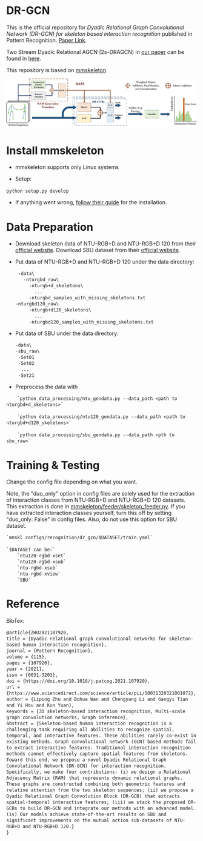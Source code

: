 # DR-GCN
This is the official repository for _Dyadic Relational Graph Convolutional Network (DR-GCN) for skeleton based interaction recognition_ published in Pattern Recognition. [Paper Link](https://www.sciencedirect.com/science/article/pii/S0031320321001072).

Two Stream Dyadic Relational AGCN (2s-DRAGCN) in [our paper](https://www.sciencedirect.com/science/article/pii/S0031320321001072) can be found in [here](https://github.com/GlenGGG/2s-DRAGCN).

This repository is based on [mmskeleton](https://github.com/open-mmlab/mmskeleton).

![An illustration of DR-GCN's model sturcture.](/resource/pic/structure.jpg)

# Install mmskeleton

 - mmskeleton supports only Linux systems
 
 - Setup:
 
 `python setup.py develop`
 
 - If anything went wrong, [follow their guide](https://github.com/open-mmlab/mmskeleton/blob/master/doc/GETTING_STARTED.md) for the installation.

# Data Preparation

 - Download skeleton data of NTU-RGB+D and NTU-RGB+D 120 from their [official website](http://rose1.ntu.edu.sg/Datasets/actionRecognition.asp). Download SBU dataset from their [official website](http://www3.cs.stonybrook.edu/~kyun/research/kinect_interaction/index.html).

 - Put data of NTU-RGB+D and NTU-RGB+D 120 under the data directory:

        -data\
          -nturgbd_raw\
            -nturgb+d_skeletons\
              ...
            -nturgbd_samples_with_missing_skeletons.txt
	   -nturgbd120_raw\
            -nturgb+d120_skeletons\
              ...
            -nturgbd120_samples_with_missing_skeletons.txt

  - Put data of SBU under the data directory:

        -data\
	    -sbu_raw\
	     -Set01
	     -Set02
	      ...
	     -Set21

 - Preprocess the data with

```
    `python data_processing/ntu_gendata.py --data_path <path to nturgbd+d_skeletons>`

    `python data_processing/ntu120_gendata.py --data_path <path to nturgbd+d120_skeletons>`
    
    `python data_processing/sbu_gendata.py --data_path <pth to sbu_raw>`
```

# Training & Testing

Change the config file depending on what you want. 

Note, the "duo_only" option in config files are solely used for the extraction of interaction classes from NTU-RGB+D and NTU-RGB+D 120 datasets. This extraction is done in [mmskeleton/feeder/skeleton_feeder.py](/mmskeleton/feeder/skeleton_feeder.py). If you have extracted interaction classes yourself, turn this off by setting "duo_only: False" in config files. Also, do not use this option for SBU dataset.

    `mmskl configs/recognition/dr_gcn/$DATASET/train.yaml`
    
    `$DATASET can be:`
		`ntu120-rgbd-xset`
		`ntu120-rgbd-xsub`
		`ntu-rgbd-xsub`
		`ntu-rgbd-xview`
		`SBU`

# Reference
BibTex:
```
@article{ZHU2021107920,
title = {Dyadic relational graph convolutional networks for skeleton-based human interaction recognition},
journal = {Pattern Recognition},
volume = {115},
pages = {107920},
year = {2021},
issn = {0031-3203},
doi = {https://doi.org/10.1016/j.patcog.2021.107920},
url = {https://www.sciencedirect.com/science/article/pii/S0031320321001072},
author = {Liping Zhu and Bohua Wan and Chengyang Li and Gangyi Tian and Yi Hou and Kun Yuan},
keywords = {3D skeleton-based interaction recognition, Multi-scale graph convolution networks, Graph inference},
abstract = {Skeleton-based human interaction recognition is a challenging task requiring all abilities to recognize spatial, temporal, and interactive features. These abilities rarely co-exist in existing methods. Graph convolutional network (GCN) based methods fail to extract interactive features. Traditional interaction recognition methods cannot effectively capture spatial features from skeletons. Toward this end, we propose a novel Dyadic Relational Graph Convolutional Network (DR-GCN) for interaction recognition. Specifically, we make four contributions: (i) we design a Relational Adjacency Matrix (RAM) that represents dynamic relational graphs. These graphs are constructed combining both geometric features and relative attention from the two skeleton sequences; (ii) we propose a Dyadic Relational Graph Convolution Block (DR-GCB) that extracts spatial-temporal interactive features; (iii) we stack the proposed DR-GCBs to build DR-GCN and integrate our methods with an advanced model. (iv) Our models achieve state-of-the-art results on SBU and significant improvements on the mutual action sub-datasets of NTU-RGB+D and NTU-RGB+D 120.}
}
```
